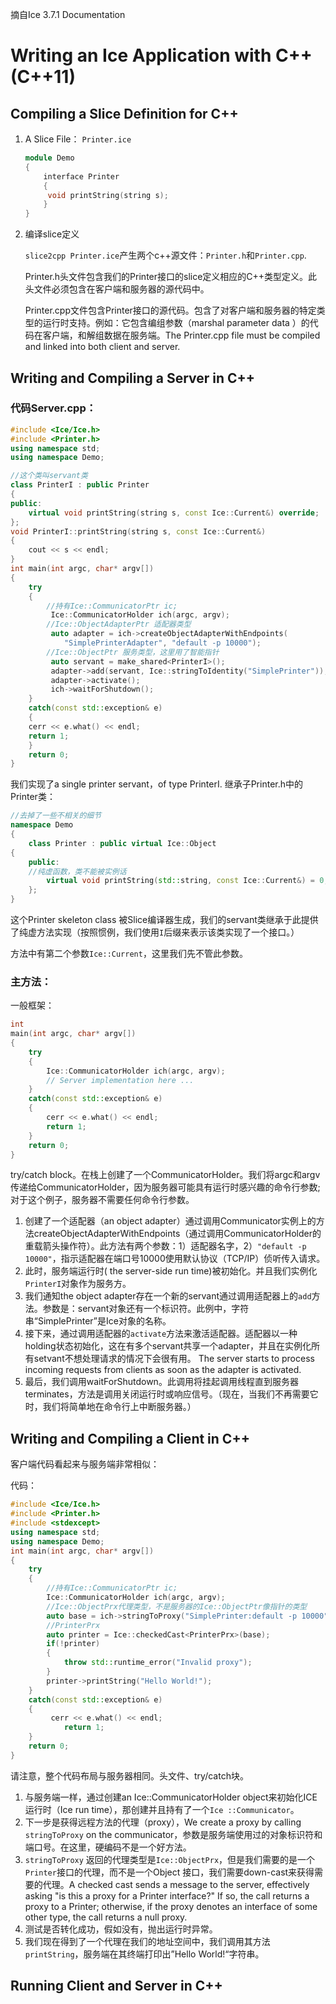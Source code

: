 摘自Ice 3.7.1 Documentation 

# Writing an Ice Application with C++ (C++11) 

## Compiling a Slice Definition for C++ 

1. A Slice File： `Printer.ice`

   ```c++
   module Demo
   {
       interface Printer
       {
       	void printString(string s);
       }
   }
   ```

2. 编译slice定义

   `slice2cpp Printer.ice`产生两个c++源文件：`Printer.h`和`Printer.cpp`.

   Printer.h头文件包含我们的Printer接口的slice定义相应的C++类型定义。此头文件必须包含在客户端和服务器的源代码中。

   Printer.cpp文件包含Printer接口的源代码。包含了对客户端和服务器的特定类型的运行时支持。例如：它包含编组参数（marshal parameter data ）的代码在客户端，和解组数据在服务端。The Printer.cpp file must be compiled and linked into both client and server.

## Writing and Compiling a Server in C++ 

### 代码Server.cpp：

```c++
#include <Ice/Ice.h>
#include <Printer.h>
using namespace std;
using namespace Demo;

//这个类叫servant类
class PrinterI : public Printer
{
public:
    virtual void printString(string s, const Ice::Current&) override;
};
void PrinterI::printString(string s, const Ice::Current&)
{
    cout << s << endl;
}
int main(int argc, char* argv[])
{
    try
    {
        //持有Ice::CommunicatorPtr ic;
         Ice::CommunicatorHolder ich(argc, argv);
        //Ice::ObjectAdapterPtr 适配器类型
         auto adapter = ich->createObjectAdapterWithEndpoints(
        	"SimplePrinterAdapter", "default -p 10000");
        //Ice::ObjectPtr 服务类型，这里用了智能指针
         auto servant = make_shared<PrinterI>();
         adapter->add(servant, Ice::stringToIdentity("SimplePrinter"));
         adapter->activate();
         ich->waitForShutdown();
    }
    catch(const std::exception& e)
    {
    cerr << e.what() << endl;
    return 1;
    }
	return 0;
}
```

我们实现了a single printer servant，of type PrinterI.     继承子Printer.h中的Printer类：

```c++
//去掉了一些不相关的细节
namespace Demo
{
    class Printer : public virtual Ice::Object
{
    public:
    //纯虚函数，类不能被实例话
        virtual void printString(std::string, const Ice::Current&) = 0;
    };
}
```

这个Printer skeleton class 被Slice编译器生成，我们的servant类继承于此提供了纯虚方法实现（按照惯例，我们使用`I`后缀来表示该类实现了一个接口。）

方法中有第二个参数`Ice::Current`，这里我们先不管此参数。

### 主方法：

一般框架：

```c++
int
main(int argc, char* argv[])
{
    try
    {
        Ice::CommunicatorHolder ich(argc, argv);
        // Server implementation here ...
    }
    catch(const std::exception& e)
    {
        cerr << e.what() << endl;
        return 1;
    }
    return 0;
}
```

try/catch block。在栈上创建了一个CommunicatorHolder。我们将argc和argv传递给CommunicatorHolder，因为服务器可能具有运行时感兴趣的命令行参数; 对于这个例子，服务器不需要任何命令行参数。

1. 创建了一个适配器（an object adapter）通过调用Communicator实例上的方法createObjectAdapterWithEndpoints（通过调用CommunicatorHolder的重载箭头操作符）。此方法有两个参数：1）适配器名字，2）`"default -p 10000"`，指示适配器在端口号10000使用默认协议（TCP/IP）侦听传入请求。
2. 此时，服务端运行时( the server-side run time)被初始化。并且我们实例化`PrinterI`对象作为服务方。
3. 我们通知the object adapter存在一个新的servant通过调用适配器上的`add`方法。参数是：servant对象还有一个标识符。此例中，字符串“SimplePrinter”是Ice对象的名称。
4. 接下来，通过调用适配器的`activate`方法来激活适配器。适配器以一种holding状态初始化，这在有多个servant共享一个adapter，并且在实例化所有setvant不想处理请求的情况下会很有用。 The server starts to process incoming requests from clients as soon as the adapter is activated.
5. 最后，我们调用waitForShutdown。此调用将挂起调用线程直到服务器terminates，方法是调用关闭运行时或响应信号。（现在，当我们不再需要它时，我们将简单地在命令行上中断服务器。）

## Writing and Compiling a Client in C++ 

客户端代码看起来与服务端非常相似：

代码：

```c++
#include <Ice/Ice.h>
#include <Printer.h>
#include <stdexcept>
using namespace std;
using namespace Demo;
int main(int argc, char* argv[])
{
    try
	{
        //持有Ice::CommunicatorPtr ic;
        Ice::CommunicatorHolder ich(argc, argv);
        //Ice::ObjectPrx代理类型，不是服务器的Ice::ObjectPtr像指针的类型
        auto base = ich->stringToProxy("SimplePrinter:default -p 10000");
        //PrinterPrx
        auto printer = Ice::checkedCast<PrinterPrx>(base);
        if(!printer)
        {
            throw std::runtime_error("Invalid proxy");
        }
        printer->printString("Hello World!");
    }
    catch(const std::exception& e)
    {
         cerr << e.what() << endl;
            return 1;
    }
	return 0;
}
```

请注意，整个代码布局与服务器相同。头文件、try/catch块。

1. 与服务端一样，通过创建an Ice::CommunicatorHolder object来初始化ICE运行时（Ice run time），那创建并且持有了一个`Ice ::Communicator`。
2. 下一步是获得远程方法的代理（proxy），We create a proxy by calling `stringToProxy` on the communicator，参数是服务端使用过的对象标识符和端口号。在这里，硬编码不是一个好方法。
3. `stringToProxy` 返回的代理类型是`Ice::ObjectPrx`，但是我们需要的是一个`Printer`接口的代理，而不是一个Object 接口，我们需要down-cast来获得需要的代理。A checked cast sends a message to the server, effectively asking "is this a proxy for a Printer interface?" If so, the call returns a proxy to a Printer; otherwise, if the proxy denotes an interface of some other type, the call returns a null proxy.
4. 测试是否转化成功，假如没有，抛出运行时异常。
5. 我们现在得到了一个代理在我们的地址空间中，我们调用其方法`printString`，服务端在其终端打印出”Hello World!“字符串。

## Running Client and Server in C++ 

